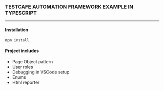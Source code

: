### TESTCAFE AUTOMATION FRAMEWORK EXAMPLE IN TYPESCRIPT

-------

#### Installation
`npm install`

#### Project includes
- Page Object pattern
- User roles
- Debugging in VSCode setup
- Enums
- Html reporter

